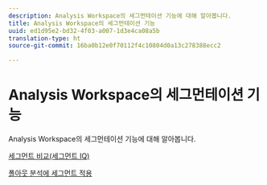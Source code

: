 ```yaml
---
description: Analysis Workspace의 세그먼테이션 기능에 대해 알아봅니다.
title: Analysis Workspace의 세그먼테이션 기능
uuid: ed1d95e2-bd32-4f03-a007-1d3e4ca08a5b
translation-type: ht
source-git-commit: 16ba0b12e0f70112f4c10804d0a13c278388ecc2

---
```



# Analysis Workspace의 세그먼테이션 기능

Analysis Workspace의 세그먼테이션 기능에 대해 알아봅니다.

[세그먼트 비교(세그먼트 IQ)](https://marketing.adobe.com/resources/help/ko_KR/analytics/analysis-workspace/segment-comparison.html)

[폴아웃 분석에 세그먼트 적용](https://marketing.adobe.com/resources/help/ko_KR/analytics/analysis-workspace/compare-segments-fallout.html)

